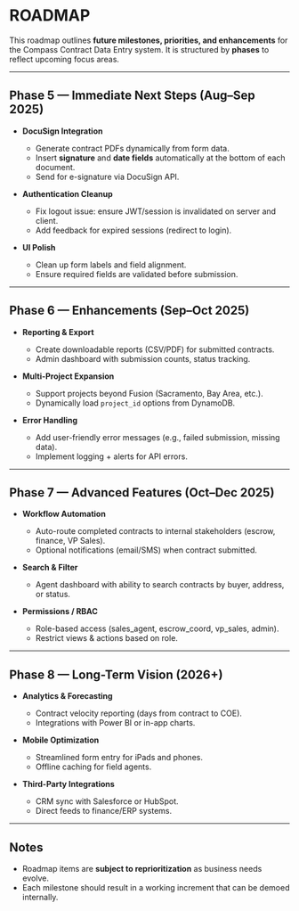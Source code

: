 # ROADMAP

This roadmap outlines **future milestones, priorities, and enhancements** for the Compass Contract Data Entry system.
It is structured by **phases** to reflect upcoming focus areas.

---

## Phase 5 — Immediate Next Steps (Aug–Sep 2025)

* **DocuSign Integration**

  * Generate contract PDFs dynamically from form data.
  * Insert **signature** and **date fields** automatically at the bottom of each document.
  * Send for e-signature via DocuSign API.
* **Authentication Cleanup**

  * Fix logout issue: ensure JWT/session is invalidated on server and client.
  * Add feedback for expired sessions (redirect to login).
* **UI Polish**

  * Clean up form labels and field alignment.
  * Ensure required fields are validated before submission.

---

## Phase 6 — Enhancements (Sep–Oct 2025)

* **Reporting & Export**

  * Create downloadable reports (CSV/PDF) for submitted contracts.
  * Admin dashboard with submission counts, status tracking.
* **Multi-Project Expansion**

  * Support projects beyond Fusion (Sacramento, Bay Area, etc.).
  * Dynamically load `project_id` options from DynamoDB.
* **Error Handling**

  * Add user-friendly error messages (e.g., failed submission, missing data).
  * Implement logging + alerts for API errors.

---

## Phase 7 — Advanced Features (Oct–Dec 2025)

* **Workflow Automation**

  * Auto-route completed contracts to internal stakeholders (escrow, finance, VP Sales).
  * Optional notifications (email/SMS) when contract submitted.
* **Search & Filter**

  * Agent dashboard with ability to search contracts by buyer, address, or status.
* **Permissions / RBAC**

  * Role-based access (sales\_agent, escrow\_coord, vp\_sales, admin).
  * Restrict views & actions based on role.

---

## Phase 8 — Long-Term Vision (2026+)

* **Analytics & Forecasting**

  * Contract velocity reporting (days from contract to COE).
  * Integrations with Power BI or in-app charts.
* **Mobile Optimization**

  * Streamlined form entry for iPads and phones.
  * Offline caching for field agents.
* **Third-Party Integrations**

  * CRM sync with Salesforce or HubSpot.
  * Direct feeds to finance/ERP systems.

---

## Notes

* Roadmap items are **subject to reprioritization** as business needs evolve.
* Each milestone should result in a working increment that can be demoed internally.

